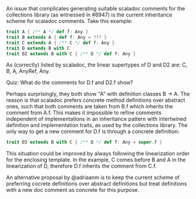 An issue that complicates generating suitable scaladoc comments for the collections library (as witnessed in #6947) is the current inheritance scheme for scaladoc comments. Take this example:

```scala
trait A { /** A */ def f: Any }
trait B extends A { def f: Any = ??? }
trait C extends A { /** C */ def f: Any }
trait D extends B with C
trait D2 extends B with C { /** D */ def f: Any }
```

As (correctly) listed by scaladoc, the linear supertypes of D and D2 are: C, B, A, AnyRef, Any.

Quiz: What do the comments for D.f and D2.f show?

Perhaps surprisingly, they both show "A" with definition classes B -> A. The reason is that scaladoc prefers concrete method definitions over abstract ones, such that both comments are taken from B.f which inherits the comment from A.f. This makes it impossible to refine comments independent of implementations in an inheritance pattern with intertwined definition and implementation traits, as used by the collections library. The only way to get a new comment for D.f is through a concrete definition:

```scala
trait D3 extends B with C { /** D */ def f: Any = super.f }
```

This situation could be improved by always following the linearization order for the enclosing template. In the example, C comes before B and A in the linearization of D, therefore D.f inherits the comment from C.f.

An alternative proposal by @adriaanm is to keep the current scheme of preferring cocrete definitions over abstract definitions but treat definitions with a new doc comment as concrete for this purpose.
